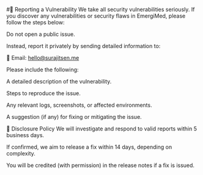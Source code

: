 #📣 Reporting a Vulnerability
We take all security vulnerabilities seriously. If you discover any vulnerabilities or security flaws in EmergiMed, please follow the steps below:

Do not open a public issue.

Instead, report it privately by sending detailed information to:

📧 Email: hello@surajitsen.me

Please include the following:

A detailed description of the vulnerability.

Steps to reproduce the issue.

Any relevant logs, screenshots, or affected environments.

A suggestion (if any) for fixing or mitigating the issue.

🔐 Disclosure Policy
We will investigate and respond to valid reports within 5 business days.

If confirmed, we aim to release a fix within 14 days, depending on complexity.

You will be credited (with permission) in the release notes if a fix is issued.
